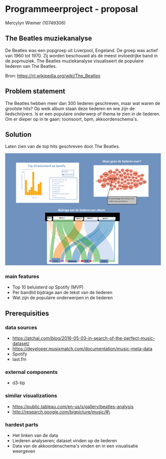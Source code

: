 # Programmeerproject - proposal

Mercylyn Wiemer (10749306)

## The Beatles muziekanalyse

De Beatles was een popgroep uit Liverpool, Engeland. De groep was actief van 1960 tot 1970. Zij worden beschouwd als de meest invloedrijke band in de popmuziek. The Beatles muziekanalyse visualiseert de populaire liederen van The Beatles.

Bron: https://nl.wikipedia.org/wiki/The_Beatles

## Problem statement ##
The Beatles hebben meer dan 300 liederen geschreven, maar wat waren de grootste hits? Op welk album staan deze liederen en wie zijn de liedschrijvers.
Is er een populaire onderwerp of thema te zien in de liederen. Om er dieper op in te gaan: toonsoort, bpm, akkoordenschema's.

## Solution ##
Laten zien van de top hits geschreven door The Beatles.

![](https://github.com/mercylyn/mprogproject/blob/master/project_beatles.png)

### main features ###
* Top 10 beluisterd op Spotify (MVP)
* Per bandlid bijdrage aan de tekst van de liederen
* Wat zijn de populaire onderwerpen in de liederen

## Prerequisities ##

### data sources ###
* https://atchai.com/blog/2016-05-03-in-search-of-the-perfect-music-dataset/
* https://developer.musixmatch.com/documentation/music-meta-data
* Spotify
* last.fm

### external components ###
* d3-tip

### similar visualizations ###
* https://public.tableau.com/en-us/s/gallery/beatles-analysis
* http://research.google.com/bigpicture/music/#\

### hardest parts ###
* Het linken van de data
* Liederen analyseren; dataset vinden op de liederen
* Data van de akkoordenschema's vinden en in een visualisatie weergeven
